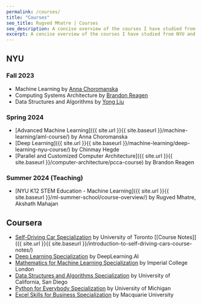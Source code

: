 ```yaml
---
permalink: /courses/
title: "Courses"
seo_title: Rugved Mhatre | Courses
seo_description: A concise overview of the courses I have studied from NYU and Coursera, and instructed at NYU.
excerpt: A concise overview of the courses I have studied from NYU and Coursera, and instructed at NYU.
---
```


## NYU
### Fall 2023
- Machine Learning by [Anna Choromanska](https://engineering.nyu.edu/faculty/anna-choromanska)
- Computing Systems Architecture by [Brandon Reagen](https://engineering.nyu.edu/faculty/brandon-reagen)
- Data Structures and Algorithms by [Yong Liu](https://engineering.nyu.edu/faculty/yong-liu)

### Spring 2024
- [Advanced Machine Learning]({{ site.url }}{{ site.baseurl }}/machine-learning/aml-course/) by Anna Choromanska
- [Deep Learning]({{ site.url }}{{ site.baseurl }}/machine-learning/deep-learning-nyu-course/) by Chinmay Hegde
- [Parallel and Customized Computer Architecture]({{ site.url }}{{ site.baseurl }}/computer-architecture/pcca-course) by Brandon Reagen

### Summer 2024 (Teaching)
- [NYU K12 STEM Education - Machine Learning]({{ site.url }}{{ site.baseurl }}/ml-summer-school/course-overview/) by Rugved Mhatre, Akshath Mahajan

## Coursera
- [Self-Driving Car Specialization](https://coursera.org/share/609c0d5507fe57fa663671f148ec92a9) by University of Toronto [[Course Notes]]({{ site.url }}{{ site.baseurl }}/introduction-to-self-driving-cars-course-notes/)
- [Deep Learning Specialization](https://coursera.org/share/c868e8bdd693dbc70f2ce28d26c48516) by DeepLearning.AI
- [Mathematics for Machine Learning Specialization](https://coursera.org/share/6614b5baf3e0eab86c7f264a852da529) by Imperial College London
- [Data Structures and Algorithms Specialization](https://coursera.org/share/ec57860825e721372c891bdd55e3dd98) by University of California, San Diego
- [Python for Everybody Specialization](https://coursera.org/share/b2979b81489289b820f2923699083bf4) by University of Michigan
- [Excel Skills for Business Specialization](https://coursera.org/share/128042cffb361820190f7e7834c2517a) by Macquarie University
